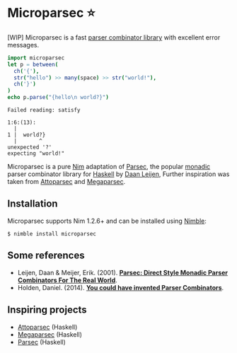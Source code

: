 # Microparsec ⭐

[WIP] Microparsec is a fast
[parser combinator library](https://en.wikipedia.org/wiki/Parser_combinator)
with excellent error messages.

```nim
import microparsec
let p = between(
  ch('{'),
  str("hello") >> many(space) >> str("world!"),
  ch('}')
)
echo p.parse("{hello\n world?}")
```
```
Failed reading: satisfy

1:6:(13):
  |
1 |  world?}
  |       ^
unexpected '?'
expecting "world!"
```

Microparsec is a pure
[Nim](https://nim-lang.org/)
adaptation of
[Parsec](https://github.com/haskell/parsec),
the popular
[monadic](https://en.wikipedia.org/wiki/Monad_(functional_programming))
parser combinator library for
[Haskell](https://www.haskell.org/) by
[Daan Leijen](https://www.microsoft.com/en-us/research/people/daan/),
Further inspiration was taken from
[Attoparsec](https://github.com/haskell/attoparsec)
and
[Megaparsec](https://github.com/mrkkrp/megaparsec).

## Installation

Microparsec supports Nim 1.2.6+ and can be installed using [Nimble](https://github.com/nim-lang/Nimble):

    $ nimble install microparsec

## Some references

- Leijen, Daan & Meijer, Erik. (2001).
  [**Parsec: Direct Style Monadic Parser Combinators For The Real World**](https://www.microsoft.com/en-us/research/wp-content/uploads/2016/02/parsec-paper-letter.pdf).
- Holden, Daniel. (2014).
  [**You could have invented Parser Combinators**](http://theorangeduck.com/page/you-could-have-invented-parser-combinators).

## Inspiring projects

- [Attoparsec](https://github.com/haskell/attoparsec) (Haskell)
- [Megaparsec](https://github.com/mrkkrp/megaparsec) (Haskell)
- [Parsec](https://github.com/haskell/parsec) (Haskell)
<!-- - [FParsec](http://www.quanttec.com/fparsec/) (F#) -->
